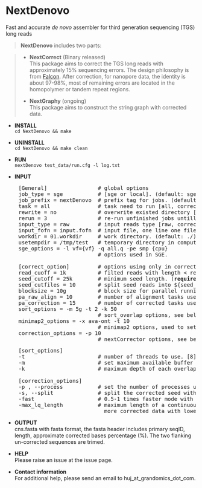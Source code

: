 # NextDenovo
Fast and accurate *de novo* assembler for third generation sequencing (TGS) long reads

> **NextDenovo** includes two parts:

> * **NextCorrect**  (Binary released)  
>   This package aims to correct the TGS long reads with approximately 15% sequencing errors. The design philosophy is from [Falcon](https://github.com/PacificBiosciences/FALCON). After correction, for nanopore data, the identity is about 97-98%, most of remaining errors are located in the homopolymer or tandem repeat regions.
>
> * **NextGraphy**   (ongoing)    
>      This package aims to construct the string graph with corrected data. 

* **INSTALL**  
`cd NextDenovo && make`

* **UNINSTALL**  
`cd NextDenovo && make clean`

* **RUN**  
`nextDenovo test_data/run.cfg -l log.txt`

* **INPUT** 

<pre>
	[General]                # global options
	job_type = sge           # [sge or local]. (default: sge)
	job_prefix = nextDenovo  # prefix tag for jobs. (default: nextDenovo)
	task = all               # task need to run [all, correct or graph]. (default: all)
	rewrite = no             # overwrite existed directory [yes, no]. (default: no)
	rerun = 3                # re-run unfinished jobs untill finished or reached ${rerun} loops, 0=no. (default: 3)
	input_type = raw         # input reads type [raw, corrected]. (default: raw)
	input_fofn = input.fofn  # input file, one line one file. (<b>required</b>)
	workdir = 01.workdir     # work directory. (default: ./)
	usetempdir = /tmp/test   # temporary directory in compute nodes to avoid high IO wait. (default: no)
	sge_options = -l vf={vf} -q all.q -pe smp {cpu}
	                         # options used in SGE.

	[correct_option]         # options using only in corrected step.
	read_cuoff = 1k          # filted reads with length < read_cuoff. (default: 1k)
	seed_cutoff = 25k        # minimum seed length. (<b>required</b>)
	seed_cutfiles = 10       # split seed reads into ${seed_cutfiles} subfiles. (default: ${pa_correction})
	blocksize = 10g          # block size for parallel running. (default: 10g)
	pa_raw_align = 10        # number of alignment tasks used to run in parallel. (default: 10)
	pa_correction = 15       # number of corrected tasks used to run in parallel. (default: 15)
	sort_options = -m 5g -t 2 -k 50   
	                         # sort_overlap options, see below. (defalut: -m 40G -t 8 -k 40)
	minimap2_options = -x ava-ont -t 10   
	                         # minimap2 options, used to set PacBio/Nanopore read overlap (<b>required</b>)
	correction_options = -p 10            
	                         # nextCorrector options, see below. (default: -p 10)
</pre>


<pre>
	[sort_options]
	-t                       # number of threads to use. [8]
	-m                       # set maximum available buffer size, larger buffer size will accelerate sort process, suffix K/M/G. [40G]
	-k                       # maximum depth of each overlap, larger depth will produce more corrected data with slower speed. [40]

	[correction_options]
	-p , --process           # set the number of processes used for correcting. (default: 10)
	-s, --split              # split the corrected seed with un-corrected regions. (default: False)
	-fast                    # 0.5-1 times faster mode with a little lower accuracy. (default: False)
	-max_lq_length           # maximum length of a continuous low quality region in a corrected seed, larger max_lq_length will produce
	                           more corrected data with lower accuracy. (default: auto [pb/1k, ont/10k])
</pre>

* **OUTPUT**    
cns.fasta with fasta format, the fasta header includes primary seqID, length, approximate corrected bases percentage (%). The two flanking un-corrected sequences are trimed.

* **HELP**   
Please raise an issue at the issue page.

* **Contact information**    
For additional help, please send an email to huj_at_grandomics_dot_com.
